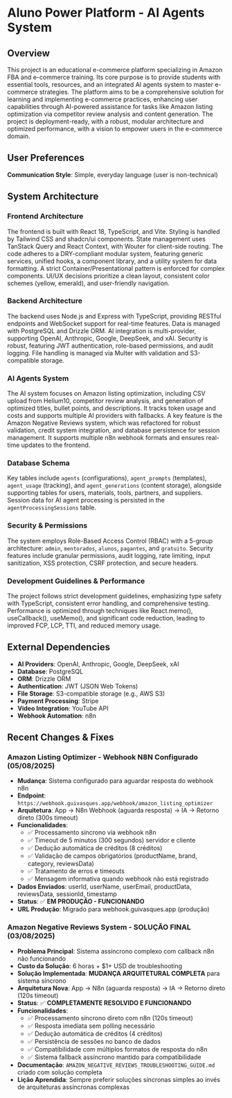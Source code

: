 # Aluno Power Platform - AI Agents System

## Overview
This project is an educational e-commerce platform specializing in Amazon FBA and e-commerce training. Its core purpose is to provide students with essential tools, resources, and an integrated AI agents system to master e-commerce strategies. The platform aims to be a comprehensive solution for learning and implementing e-commerce practices, enhancing user capabilities through AI-powered assistance for tasks like Amazon listing optimization via competitor review analysis and content generation. The project is deployment-ready, with a robust, modular architecture and optimized performance, with a vision to empower users in the e-commerce domain.

## User Preferences
**Communication Style**: Simple, everyday language (user is non-technical)

## System Architecture
### Frontend Architecture
The frontend is built with React 18, TypeScript, and Vite. Styling is handled by Tailwind CSS and shadcn/ui components. State management uses TanStack Query and React Context, with Wouter for client-side routing. The code adheres to a DRY-compliant modular system, featuring generic services, unified hooks, a component library, and a utility system for data formatting. A strict Container/Presentational pattern is enforced for complex components. UI/UX decisions prioritize a clean layout, consistent color schemes (yellow, emerald), and user-friendly navigation.

### Backend Architecture
The backend uses Node.js and Express with TypeScript, providing RESTful endpoints and WebSocket support for real-time features. Data is managed with PostgreSQL and Drizzle ORM. AI integration is multi-provider, supporting OpenAI, Anthropic, Google, DeepSeek, and xAI. Security is robust, featuring JWT authentication, role-based permissions, and audit logging. File handling is managed via Multer with validation and S3-compatible storage.

### AI Agents System
The AI system focuses on Amazon listing optimization, including CSV upload from Helium10, competitor review analysis, and generation of optimized titles, bullet points, and descriptions. It tracks token usage and costs and supports multiple AI providers with fallbacks. A key feature is the Amazon Negative Reviews system, which was refactored for robust validation, credit system integration, and database persistence for session management. It supports multiple n8n webhook formats and ensures real-time updates to the frontend.

### Database Schema
Key tables include `agents` (configurations), `agent_prompts` (templates), `agent_usage` (tracking), and `agent_generations` (content storage), alongside supporting tables for users, materials, tools, partners, and suppliers. Session data for AI agent processing is persisted in the `agentProcessingSessions` table.

### Security & Permissions
The system employs Role-Based Access Control (RBAC) with a 5-group architecture: `admin`, `mentorados`, `alunos`, `pagantes`, and `gratuito`. Security features include granular permissions, audit logging, rate limiting, input sanitization, XSS protection, CSRF protection, and secure headers.

### Development Guidelines & Performance
The project follows strict development guidelines, emphasizing type safety with TypeScript, consistent error handling, and comprehensive testing. Performance is optimized through techniques like React.memo(), useCallback(), useMemo(), and significant code reduction, leading to improved FCP, LCP, TTI, and reduced memory usage.

## External Dependencies
- **AI Providers**: OpenAI, Anthropic, Google, DeepSeek, xAI
- **Database**: PostgreSQL
- **ORM**: Drizzle ORM
- **Authentication**: JWT (JSON Web Tokens)
- **File Storage**: S3-compatible storage (e.g., AWS S3)
- **Payment Processing**: Stripe
- **Video Integration**: YouTube API
- **Webhook Automation**: n8n

## Recent Changes & Fixes

### Amazon Listing Optimizer - Webhook N8N Configurado (05/08/2025)
- **Mudança**: Sistema configurado para aguardar resposta do webhook n8n
- **Endpoint**: `https://webhook.guivasques.app/webhook/amazon_listing_optimizer`
- **Arquitetura**: App → N8n Webhook (aguarda resposta) → IA → Retorno direto (300s timeout)
- **Funcionalidades**:
  - ✅ Processamento síncrono via webhook n8n
  - ✅ Timeout de 5 minutos (300 segundos) servidor e cliente
  - ✅ Dedução automática de créditos (8 créditos)
  - ✅ Validação de campos obrigatórios (productName, brand, category, reviewsData)
  - ✅ Tratamento de erros e timeouts
  - ✅ Mensagem informativa quando webhook não está registrado
- **Dados Enviados**: userId, userName, userEmail, productData, reviewsData, sessionId, timestamp
- **Status**: ✅ **EM PRODUÇÃO - FUNCIONANDO**
- **URL Produção**: Migrado para webhook.guivasques.app (produção)

### Amazon Negative Reviews System - SOLUÇÃO FINAL (03/08/2025)
- **Problema Principal**: Sistema assíncrono complexo com callback n8n não funcionando
- **Custo da Solução**: 6 horas + $1+ USD de troubleshooting
- **Solução Implementada**: **MUDANÇA ARQUITETURAL COMPLETA** para sistema síncrono
- **Arquitetura Nova**: App → N8n (aguarda resposta) → IA → Retorno direto (120s timeout)
- **Status**: ✅ **COMPLETAMENTE RESOLVIDO E FUNCIONANDO**
- **Funcionalidades**:
  - ✅ Processamento síncrono direto com n8n (120s timeout)
  - ✅ Resposta imediata sem polling necessário
  - ✅ Dedução automática de créditos (4 créditos)
  - ✅ Persistência de sessões no banco de dados
  - ✅ Compatibilidade com múltiplos formatos de resposta do n8n
  - ✅ Sistema fallback assíncrono mantido para compatibilidade
- **Documentação**: `AMAZON_NEGATIVE_REVIEWS_TROUBLESHOOTING_GUIDE.md` criado com solução completa
- **Lição Aprendida**: Sempre preferir soluções síncronas simples ao invés de arquiteturas assíncronas complexas